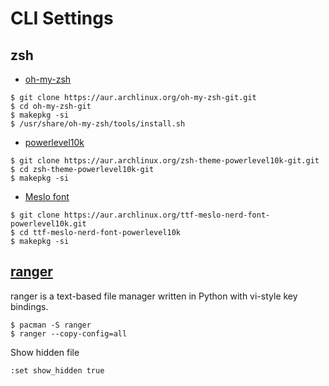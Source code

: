 # CLI Settings

## zsh

- [oh-my-zsh](https://github.com/ohmyzsh/ohmyzsh) 
```
$ git clone https://aur.archlinux.org/oh-my-zsh-git.git
$ cd oh-my-zsh-git
$ makepkg -si
$ /usr/share/oh-my-zsh/tools/install.sh
```

- [powerlevel10k](https://github.com/romkatv/powerlevel10k)
```
$ git clone https://aur.archlinux.org/zsh-theme-powerlevel10k-git.git
$ cd zsh-theme-powerlevel10k-git
$ makepkg -si
```
- [Meslo font](https://aur.archlinux.org/packages/ttf-meslo-nerd-font-powerlevel10k)
```
$ git clone https://aur.archlinux.org/ttf-meslo-nerd-font-powerlevel10k.git
$ cd ttf-meslo-nerd-font-powerlevel10k
$ makepkg -si
```

## [ranger](https://wiki.archlinux.org/title/ranger)
ranger is a text-based file manager written in Python with vi-style key bindings.

```
$ pacman -S ranger
$ ranger --copy-config=all
```

Show hidden file
```
:set show_hidden true
```
